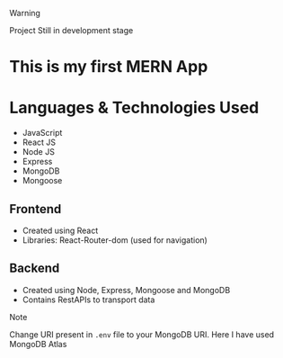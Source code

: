 > [!Warning]
> Project Still in development stage

# This is my first MERN App

# Languages & Technologies Used
- JavaScript
- React JS
- Node JS
- Express
- MongoDB
- Mongoose

## Frontend
- Created using React
- Libraries: React-Router-dom (used for navigation)

## Backend
- Created using Node, Express, Mongoose and MongoDB
- Contains RestAPIs to transport data

> [!Note]
> Change URI present in `.env` file to your MongoDB URI. Here I have used MongoDB Atlas
